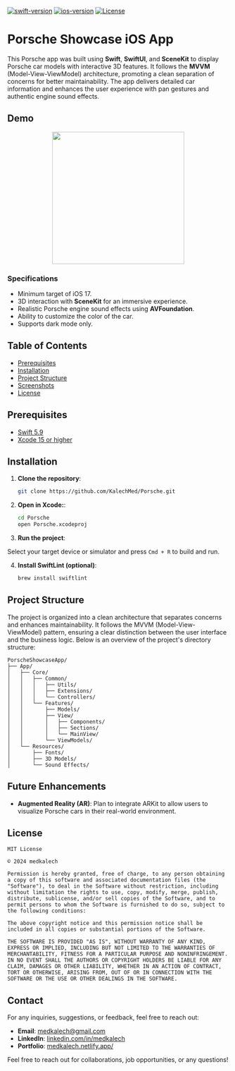 [![swift-version](https://img.shields.io/badge/swift-5.9-brightgreen.svg)](https://github.com/apple/swift)
[![ios-version](https://img.shields.io/badge/iOS-17-brightgreen.svg)](https://developer.apple.com/ios/)
[![License](https://img.shields.io/badge/License-MIT-blue.svg)](https://opensource.org/licenses/MIT)


# Porsche Showcase iOS App

This Porsche app was built using **Swift**, **SwiftUI**, and **SceneKit** to display Porsche car models with interactive 3D features. It follows the **MVVM** (Model-View-ViewModel) architecture, promoting a clean separation of concerns for better maintainability. The app delivers detailed car information and enhances the user experience with pan gestures and authentic engine sound effects.

## Demo

<p align="center" width="100%">
    <img width="300" src="./demo.gif"> 
</p>

### Specifications

- Minimum target of iOS 17.
- 3D interaction with **SceneKit** for an immersive experience.
- Realistic Porsche engine sound effects using **AVFoundation**.
- Ability to customize the color of the car.
- Supports dark mode only.

## Table of Contents

- [Prerequisites](#prerequisites)
- [Installation](#installation)
- [Project Structure](#project-structure)
- [Screenshots](#screenshots)
- [License](#license)

## Prerequisites

- [Swift 5.9](https://developer.apple.com/support/xcode/)
- [Xcode 15 or higher](https://developer.apple.com/documentation/xcode-release-notes/xcode-15-release-notes)

## Installation

1. **Clone the repository**:
   ```sh
   git clone https://github.com/KalechMed/Porsche.git
   ```
2. **Open in Xcode:**:
   ```sh
   cd Porsche
   open Porsche.xcodeproj
   ```
3. **Run the project**:

Select your target device or simulator and press `Cmd + R` to build and run.

4. **Install SwiftLint (optional)**:
   ```sh
   brew install swiftlint
    ```
## Project Structure

The project is organized into a clean architecture that separates concerns and enhances maintainability. It follows the MVVM (Model-View-ViewModel) pattern, ensuring a clear distinction between the user interface and the business logic. Below is an overview of the project's directory structure:

```
PorscheShowcaseApp/
├── App/
│   ├── Core/
│   │   ├── Common/
│   │   │   ├── Utils/
│   │   │   ├── Extensions/
│   │   │   └── Controllers/
│   │   └── Features/
│   │       ├── Models/
│   │       ├── View/
│   │       │   ├── Components/
│   │       │   ├── Sections/
│   │       │   └── MainView/
│   │       └── ViewModels/
│   └── Resources/
│       ├── Fonts/
│       ├── 3D Models/
│       └── Sound Effects/
```


## Future Enhancements

- **Augmented Reality (AR)**: Plan to integrate ARKit to allow users to visualize Porsche cars in their real-world environment.

## License

```
MIT License

© 2024 medkalech

Permission is hereby granted, free of charge, to any person obtaining a copy of this software and associated documentation files (the "Software"), to deal in the Software without restriction, including without limitation the rights to use, copy, modify, merge, publish, distribute, sublicense, and/or sell copies of the Software, and to permit persons to whom the Software is furnished to do so, subject to the following conditions:

The above copyright notice and this permission notice shall be included in all copies or substantial portions of the Software.

THE SOFTWARE IS PROVIDED "AS IS", WITHOUT WARRANTY OF ANY KIND, EXPRESS OR IMPLIED, INCLUDING BUT NOT LIMITED TO THE WARRANTIES OF MERCHANTABILITY, FITNESS FOR A PARTICULAR PURPOSE AND NONINFRINGEMENT. IN NO EVENT SHALL THE AUTHORS OR COPYRIGHT HOLDERS BE LIABLE FOR ANY CLAIM, DAMAGES OR OTHER LIABILITY, WHETHER IN AN ACTION OF CONTRACT, TORT OR OTHERWISE, ARISING FROM, OUT OF OR IN CONNECTION WITH THE SOFTWARE OR THE USE OR OTHER DEALINGS IN THE SOFTWARE.

```

## Contact

For any inquiries, suggestions, or feedback, feel free to reach out:

- **Email**: [medkalech@gmail.com](mailto:medkalech@gmail.com)
- **LinkedIn**: [linkedin.com/in/medkalech](https://www.linkedin.com/in/medkalech)
- **Portfolio**: [medkalech.netlify.app/](https://medkalech.netlify.app/)

Feel free to reach out for collaborations, job opportunities, or any questions!



